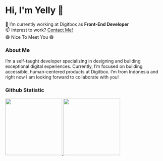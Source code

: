 # Hi, I'm Yelly 👋
🔭 I’m currently working at Digitbox as **Front-End Developer**\
📫 Interest to work? [Contact Me!](https://yellyputriw.github.io/simple-contact-link/)\
😄 Nice To Meet You 😄

### About Me
I’m a self-taught developer specializing in designing and building exceptional digital experiences. Currently, I’m focused on building accessible, human-centered products at Digitbox. I’m from Indonesia and right now I am looking forward to collaborate with you!

### Github Statistic
<p align="left">
<a href="https://github.com/yellyputriw">
  <img height="180em" src="https://github-readme-stats-eight-theta.vercel.app/api?username=yellyputriw&show_icons=true&theme=algolia&include_all_commits=true&count_private=true"/>
  <img height="180em" src="https://github-readme-stats-eight-theta.vercel.app/api/top-langs/?username=yellyputriw&layout=compact&langs_count=8&theme=algolia"/>
</a>
</p>
